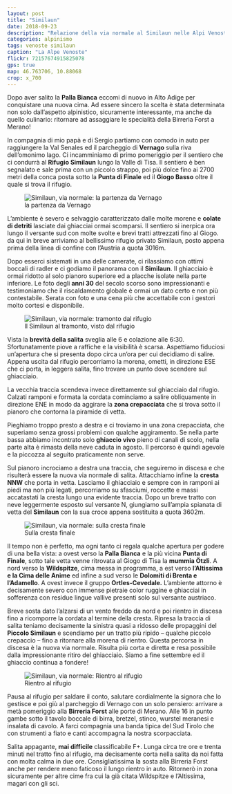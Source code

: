 ```yaml
---
layout: post
title: "Similaun"
date: 2018-09-23
description: "Relazione della via normale al Similaun nelle Alpi Venoste. Partenza da Vernago e pernottamento al rifugio Similaun."
categories: alpinismo
tags: venoste similaun
caption: "La Alpe Venoste"
flickr: 72157674915825078
gps: true
map: 46.763706, 10.88068
crop: x_700
---
```


Dopo aver salito la **Palla Bianca** eccomi di nuovo in Alto Adige per conquistare una nuova cima. Ad essere sincero la scelta è stata determinata non solo dall’aspetto alpinistico, sicuramente interessante, ma anche da quello culinario: ritornare ad assaggiare le specialità della Birreria Forst a Merano!

In compagnia di mio papà e di Sergio partiamo con comodo in auto per raggiungere la Val Senales ed il parcheggio di **Vernago** sulla riva dell’omonimo lago. Ci incamminiamo di primo pomeriggio per il sentiero che ci condurrà al **Rifugio Similaun** lungo la Valle di Tisa. Il sentiero è ben segnalato e sale prima con un piccolo strappo, poi più dolce fino ai 2700 metri della conca posta sotto la **Punta di Finale** ed il **Giogo Basso** oltre il quale si trova il rifugio. 

<figure>
    <img src="https://farm2.staticflickr.com/1910/45519749142_6194a2c1ea_c.jpg" alt="Similaun, via normale: la partenza da Vernago" /> 
    <figcaption>la partenza da Vernago</figcaption>
</figure>

L’ambiente è severo e selvaggio caratterizzato dalle molte morene e **colate di detriti** lasciate dai ghiacciai ormai scomparsi. Il sentiero si inerpica ora lungo il versante sud con molte svolte e brevi tratti attrezzati fino al Giogo. da qui in breve arriviamo al bellissimo rifugio privato Similaun, posto appena prima della linea di confine con l’Austria a quota 3016m.

Dopo esserci sistemati in una delle camerate, ci rilassiamo con ottimi boccali di radler e ci godiamo il panorama con il **Similaun**. Il ghiacciaio è ormai ridotto al solo pianoro superiore ed a placche isolate nella parte inferiore. Le foto degli **anni 30** del secolo scorso sono impressionanti e testimoniamo che il riscaldamento globale è ormai un dato certo e non più contestabile. Serata con foto e una cena più che accettabile con i gestori molto cortesi e disponibile.

<figure>
    <img src="https://farm2.staticflickr.com/1957/44845270234_34c14644df_c.jpg" alt="Similaun, via normale: tramonto dal rifugio" /> 
    <figcaption>Il Similaun al tramonto, visto dal rifugio</figcaption>
</figure>

Vista la **brevità della salita** sveglia alle 6 e colazione alle 6:30. Sfortunatamente piove a raffiche e la visibilità è scarsa. Aspettiamo fiduciosi un’apertura che si presenta dopo circa un’ora per cui decidiamo di salire. Appena uscita dal rifugio percorriamo la morena, ometti, in direzione ESE che ci porta, in leggera salita, fino trovare un punto dove scendere sul ghiacciaio. 

La vecchia traccia scendeva invece direttamente sul ghiacciaio dal rifugio. Calzati ramponi e formata la cordata cominciamo a salire obliquamente in direzione ENE in modo da aggirare la **zona crepacciata** che si trova sotto il pianoro che contorna la piramide di vetta.

Pieghiamo troppo presto a destra e ci troviamo in una zona crepacciata, che superiamo senza grossi problemi con qualche aggiramento. Se nella parte bassa abbiamo incontrato solo **ghiaccio vivo** pieno di canali di scolo, nella parte alta è rimasta della neve caduta in agosto. Il percorso è quindi agevole e la piccozza al seguito praticamente non serve.

Sul pianoro incrociamo a destra una traccia, che seguiremo in discesa e che risulterà essere la nuova via normale di salita. Attacchiamo infine la **cresta NNW** che porta in vetta. Lasciamo il ghiacciaio e sempre con in ramponi ai piedi ma non più legati, percorriamo su sfasciumi, roccette e massi accatastati la cresta lungo una evidente traccia. Dopo un breve tratto con neve leggermente esposto sul versante N, giungiamo sull’ampia spianata di vetta del **Similaun** con la sua croce appena sostituita a quota 3602m.

<figure>
    <img src="https://farm2.staticflickr.com/1976/45520400532_104b1e2393_c.jpg" alt="Similaun, via normale: sulla cresta finale" /> 
    <figcaption>Sulla cresta finale</figcaption>
</figure>

Il tempo non è perfetto, ma ogni tanto ci regala qualche apertura per godere di una bella vista: a ovest verso la **Palla Bianca** e la più vicina **Punta di Finale**, sotto tale vetta venne ritrovata al Giogo di Tisa la **mummia Ötzli**. A nord verso la **Wildspitze**, cima messa in programma, a est verso **l’Altissima e la Cima delle Anime** ed infine a sud verso le **Dolomiti di Brenta e l’Adamello**. A ovest invece il gruppo **Ortles-Cevedale.** L’ambiente attorno è decisamente severo con immense pietraie color ruggine e ghiacciai in sofferenza con residue lingue vallive presenti solo sul versante austriaco.

Breve sosta dato l’alzarsi di un vento freddo da nord e poi rientro in discesa fino a ricomporre la cordata al termine della cresta. Ripresa la traccia di salita teniamo decisamente la sinistra quasi a ridosso delle propaggini del **Piccolo Similaun** e scendiamo per un tratto più ripido – qualche piccolo crepaccio – fino a ritornare alla morena di rientro. Questa percorsa in discesa è la nuova via normale. Risulta più corta e diretta e resa possibile dalla impressionante ritiro del ghiacciaio. Siamo a fine settembre ed il ghiaccio continua a fondere!

<figure>
    <img src="https://farm2.staticflickr.com/1950/31697655388_845b1da665_c.jpg" alt="Similaun, via normale: Rientro al rifugio" /> 
    <figcaption>Rientro al rifugio</figcaption>
</figure>

Pausa al rifugio per saldare il conto, salutare cordialmente la signora che lo gestisce e poi giù al parcheggio di Vernago con un solo pensiero: arrivare a metà pomeriggio alla **Birreria Forst** alle porte di Merano. Alle 16 in punto gambe sotto il tavolo boccale di birra, bretzel, stinco, wurstel meranesi e insalata di cavolo. A farci compagnia una banda tipica del Sud Tirolo che con strumenti a fiato e canti accompagna la nostra scorpacciata.

Salita appagante, **mai difficile** classificabile F+. Lunga circa tre ore e trenta minuti nel tratto fino al rifugio, ma decisamente corta nella salita da noi fatta con molta calma in due ore. Consigliatissima la sosta alla Birreria Forst anche per rendere meno faticoso il lungo rientro in auto. Ritornerò in zona sicuramente per altre cime fra cui la già citata Wildspitze e l’Altissima, magari con gli sci.


